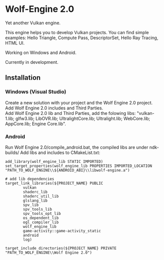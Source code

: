 # Wolf-Engine 2.0

Yet another Vulkan engine.

This engine helps you to develop Vulkan projects.
You can find simple examples: Hello Triangle, Compute Pass, DescriptorSet, Hello Ray Tracing, HTML UI.

Working on Windows and Android.

Currently in development.

## Installation

### Windows (Visual Studio)

Create a new solution with your project and the Wolf Engine 2.0 project. \
Add Wolf Engine 2.0 includes and Third Parties. \
Add Wolf Engine 2.0 lib and Third Parties, add the folowing libs: "vulkan-1.lib; glfw3.lib; LibOVR.lib; UltralightCore.lib; Ultralight.lib; WebCore.lib; AppCore.lib; Engine Core.lib".

### Android

Run Wolf Engine 2.0/compile_android.bat, the compiled libs are under ndk-builds/
Add libs and includes to CMakeList.txt:
```
add_library(wolf_engine_lib STATIC IMPORTED)
set_target_properties(wolf_engine_lib PROPERTIES IMPORTED_LOCATION "PATH_TO_WOLF_ENGINE\\${ANDROID_ABI}\\libwolf-engine.a")

# add lib dependencies
target_link_libraries(${PROJECT_NAME} PUBLIC
        vulkan
        shaderc_lib
        shaderc_util_lib
        glslang_lib
        spv_lib
        spv_tools_lib
        spv_tools_opt_lib
        os_dependent_lib
        ogl_compiler_lib
        wolf_engine_lib
        game-activity::game-activity_static
        android
        log)
        
target_include_directories(${PROJECT_NAME} PRIVATE "PATH_TO_WOLF_ENGINE\\Wolf Engine 2.0")
```
